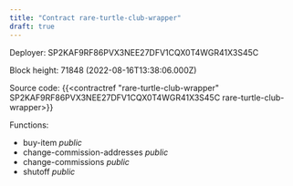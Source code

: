 ```yaml
---
title: "Contract rare-turtle-club-wrapper"
draft: true
---
```

Deployer: SP2KAF9RF86PVX3NEE27DFV1CQX0T4WGR41X3S45C


 



Block height: 71848 (2022-08-16T13:38:06.000Z)

Source code: {{<contractref "rare-turtle-club-wrapper" SP2KAF9RF86PVX3NEE27DFV1CQX0T4WGR41X3S45C rare-turtle-club-wrapper>}}

Functions:

* buy-item _public_
* change-commission-addresses _public_
* change-commissions _public_
* shutoff _public_

